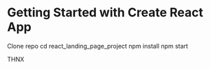 # Getting Started with Create React App
Clone repo
cd react_landing_page_project
npm install
npm start



THNX
